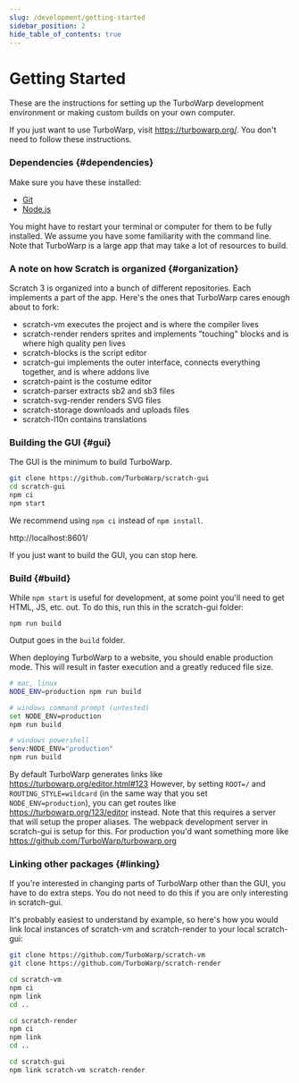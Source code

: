 ```yaml
---
slug: /development/getting-started
sidebar_position: 2
hide_table_of_contents: true
---
```


# Getting Started

These are the instructions for setting up the TurboWarp development environment or making custom builds on your own computer.

If you just want to use TurboWarp, visit https://turbowarp.org/. You don't need to follow these instructions.

### Dependencies {#dependencies}

Make sure you have these installed:

 - [Git](https://git-scm.com)
 - [Node.js](https://nodejs.org/en/)

You might have to restart your terminal or computer for them to be fully installed. We assume you have some familiarity with the command line. Note that TurboWarp is a large app that may take a lot of resources to build.

### A note on how Scratch is organized {#organization}

Scratch 3 is organized into a bunch of different repositories. Each implements a part of the app. Here's the ones that TurboWarp cares enough about to fork:

 - scratch-vm executes the project and is where the compiler lives
 - scratch-render renders sprites and implements "touching" blocks and is where high quality pen lives
 - scratch-blocks is the script editor
 - scratch-gui implements the outer interface, connects everything together, and is where addons live
 - scratch-paint is the costume editor
 - scratch-parser extracts sb2 and sb3 files
 - scratch-svg-render renders SVG files
 - scratch-storage downloads and uploads files
 - scratch-l10n contains translations

### Building the GUI {#gui}

The GUI is the minimum to build TurboWarp.

```bash
git clone https://github.com/TurboWarp/scratch-gui
cd scratch-gui
npm ci
npm start
```

We recommend using `npm ci` instead of `npm install`.

http://localhost:8601/

If you just want to build the GUI, you can stop here.

### Build {#build}

While `npm start` is useful for development, at some point you'll need to get HTML, JS, etc. out. To do this, run this in the scratch-gui folder:

```
npm run build
```

Output goes in the `build` folder.

When deploying TurboWarp to a website, you should enable production mode. This will result in faster execution and a greatly reduced file size.

```bash
# mac, linux
NODE_ENV=production npm run build

# windows command prompt (untested)
set NODE_ENV=production
npm run build

# windows powershell
$env:NODE_ENV="production"
npm run build
```

By default TurboWarp generates links like https://turbowarp.org/editor.html#123 However, by setting `ROOT=/` and `ROUTING_STYLE=wildcard` (in the same way that you set `NODE_ENV=production`), you can get routes like https://turbowarp.org/123/editor instead. Note that this requires a server that will setup the proper aliases. The webpack development server in scratch-gui is setup for this. For production you'd want something more like https://github.com/TurboWarp/turbowarp.org

### Linking other packages {#linking}

If you're interested in changing parts of TurboWarp other than the GUI, you have to do extra steps. You do not need to do this if you are only interesting in scratch-gui.

It's probably easiest to understand by example, so here's how you would link local instances of scratch-vm and scratch-render to your local scratch-gui:

```bash
git clone https://github.com/TurboWarp/scratch-vm
git clone https://github.com/TurboWarp/scratch-render

cd scratch-vm
npm ci
npm link
cd ..

cd scratch-render
npm ci
npm link
cd ..

cd scratch-gui
npm link scratch-vm scratch-render
```
